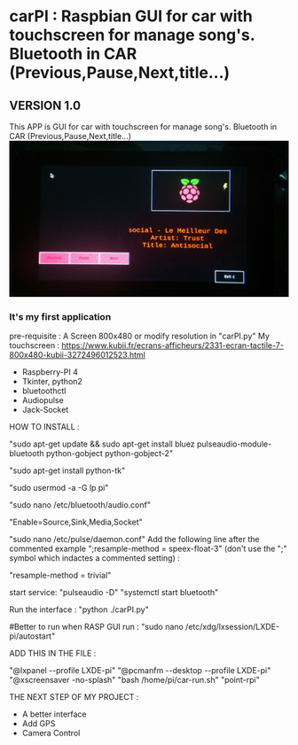# carPI : Raspbian GUI for car with touchscreen for manage song's. Bluetooth in CAR (Previous,Pause,Next,title...)

## VERSION 1.0 ## 
This APP is GUI for car with touchscreen for manage song's. Bluetooth in CAR (Previous,Pause,Next,title...)
![Screenshot](P_20190811_184942_1.jpg)
### It's my first application ###
pre-requisite :
A Screen 800x480 or modify resolution in "carPI.py"
My touchscreen : https://www.kubii.fr/ecrans-afficheurs/2331-ecran-tactile-7-800x480-kubii-3272496012523.html

- Raspberry-PI 4
- Tkinter, python2
- bluetoothctl
- Audiopulse
- Jack-Socket

HOW TO INSTALL :

"sudo apt-get update && sudo apt-get install bluez pulseaudio-module-bluetooth python-gobject python-gobject-2"

"sudo apt-get install python-tk"

"sudo usermod -a -G lp pi"

"sudo nano /etc/bluetooth/audio.conf"

"Enable=Source,Sink,Media,Socket"

"sudo nano /etc/pulse/daemon.conf"
Add the following line after the commented example ";resample-method = speex-float-3" (don't use the ";" symbol which indactes a commented setting) : 

"resample-method = trivial"

start service:
"pulseaudio -D"
"systemctl start bluetooth"

Run the interface :
"python ./carPI.py" 


#Better to run when RASP GUI run :
"sudo nano /etc/xdg/lxsession/LXDE-pi/autostart"

ADD THIS IN THE FILE :

"@lxpanel --profile LXDE-pi"
"@pcmanfm --desktop --profile LXDE-pi"
"@xscreensaver -no-splash"
"bash /home/pi/car-run.sh"
"point-rpi"

THE NEXT STEP OF MY PROJECT :
- A better interface
- Add GPS
- Camera Control
